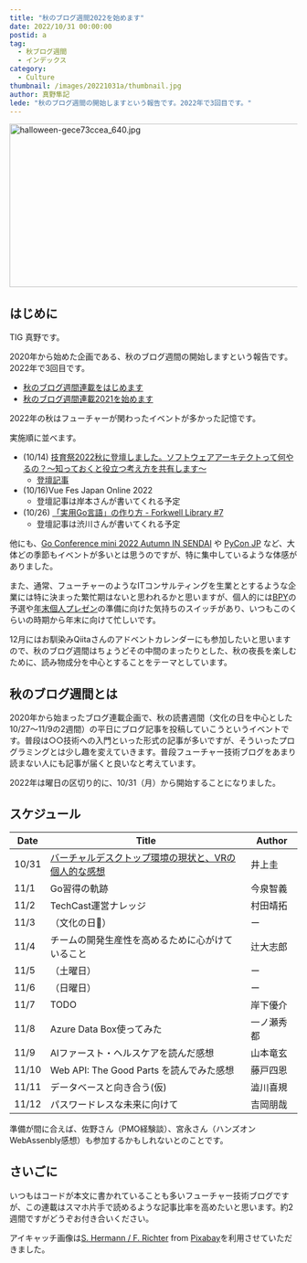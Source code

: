 ```yaml
---
title: "秋のブログ週間2022を始めます"
date: 2022/10/31 00:00:00
postid: a
tag:
  - 秋ブログ週間
  - インデックス
category:
  - Culture
thumbnail: /images/20221031a/thumbnail.jpg
author: 真野隼記
lede: "秋のブログ週間の開始しますという報告です。2022年で3回目です。"
---
```

<img src="/images/20221031a/halloween-gece73ccea_640.jpg" alt="halloween-gece73ccea_640.jpg" width="640" height="286" loading="lazy">

## はじめに

TIG 真野です。

2020年から始めた企画である、秋のブログ週間の開始しますという報告です。2022年で3回目です。

* [秋のブログ週間連載をはじめます](/articles/20201026/)
* [秋のブログ週間連載2021を始めます](/articles/20211027a/)

2022年の秋はフューチャーが関わったイベントが多かった記憶です。

実施順に並べます。

* (10/14) [技育祭2022秋に登壇しました。ソフトウェアアーキテクトって何やるの？～知っておくと役立つ考え方を共有します～](https://talent.supporterz.jp/geeksai/2022autumn/)
    * [登壇記事](/articles/20221019a/)
* (10/16)Vue Fes Japan Online 2022
    * 登壇記事は岸本さんが書いてくれる予定
* (10/26) [「実用Go言語」の作り方 - Forkwell Library #7](https://forkwell.connpass.com/event/262394/)
    * 登壇記事は渋川さんが書いてくれる予定

他にも、[Go Conference mini 2022 Autumn IN SENDAI](https://sendaigo.connpass.com/event/256463/) や [PyCon JP](https://2022.pycon.jp/) など、大体どの季節もイベントが多いとは思うのですが、特に集中しているような体感がありました。

また、通常、フューチャーのようなITコンサルティングを生業ととするような企業には特に決まった繁忙期はないと思われるかと思いますが、個人的には[BPY](https://note.future.co.jp/n/n7b0e5de1b2bc)の予選や[年末個人プレゼン](https://note.future.co.jp/n/n08d63ab0be11)の準備に向けた気持ちのスイッチがあり、いつもこのくらいの時期から年末に向けて忙しいです。

12月にはお馴染みQiitaさんのアドベントカレンダーにも参加したいと思いますので、秋のブログ週間はちょうどその中間のまったりとした、秋の夜長を楽しむために、読み物成分を中心とすることをテーマとしています。

## 秋のブログ週間とは

2020年から始まったブログ連載企画で、秋の読書週間（文化の日を中心とした10/27〜11/9の2週間）の平日にブログ記事を投稿していこうというイベントです。普段は○○技術への入門といった形式の記事が多いですが、そういったプログラミングとは少し趣を変えていきます。普段フューチャー技術ブログをあまり読まない人にも記事が届くと良いなと考えています。

2022年は曜日の区切り的に、10/31（月）から開始することになりました。


## スケジュール

| Date  | Title                                            | Author     |
|-------|--------------------------------------------------|------------|
| 10/31 | [バーチャルデスクトップ環境の現状と、VRの個人的な感想](/articles/20221031b/)   | 井上圭   |
| 11/1  | Go習得の軌跡                                     | 今泉智義   |
| 11/2  | TechCast運営ナレッジ                             | 村田靖拓   |
| 11/3  | （文化の日🎨）                                    | ー         |
| 11/4  | チームの開発生産性を高めるために心がけていること | 辻大志郎   |
| 11/5  | （土曜日）                                       | ー         |
| 11/6  | （日曜日）                                       | ー         |
| 11/7  | TODO                                             | 岸下優介   |
| 11/8  | Azure Data Box使ってみた                         | 一ノ瀬秀都 |
| 11/9  | AIファースト・ヘルスケアを読んだ感想             | 山本竜玄   |
| 11/10 | Web API: The Good Parts を読んでみた感想         | 藤戸四恩   |
| 11/11 | データベースと向き合う(仮)                       | 澁川喜規   |
| 11/12 | パスワードレスな未来に向けて                     | 吉岡朋哉   |

準備が間に合えば、佐野さん（PMO経験談）、宮永さん（ハンズオンWebAssenbly感想）も参加するかもしれないとのことです。

## さいごに

いつもはコードが本文に書かれていることも多いフューチャー技術ブログですが、この連載はスマホ片手で読めるような記事比率を高めたいと思います。約2週間ですがどうぞお付き合いください。


アイキャッチ画像は<a href="https://pixabay.com/users/pixel2013-2364555/?utm_source=link-attribution&amp;utm_medium=referral&amp;utm_campaign=image&amp;utm_content=2901944">S. Hermann / F. Richter</a> from <a href="https://pixabay.com//?utm_source=link-attribution&amp;utm_medium=referral&amp;utm_campaign=image&amp;utm_content=2901944">Pixabay</a>を利用させていただきました。


